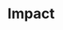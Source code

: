 ---
layout: layouts/impact.njk
title: Impact
header:
  title: A community approach to neighbourhood issues
  description: |
    With some of the most severe levels of multiple deprivation in the country and no mainstream provision, the neighbourhood needed a fresh approach.

    VintageWorx combines local knowledge with community experience to help tackle social issues.
  image: /assets/images/group.jpg
intro:
  title: 10 years and counting
  description: |
    Community involvement has grown VintageWorx from a small community group to a large community-led organisation, showing local residents what can be achieved by working together.

    Through VintageWorx, local people have someone on their side, someone that empowers them to start making change. By working together with local people we’re tackling social isolation, giving people the skills and training they need, running events that bring the community together and working to restore the local park to create a community-owned and managed asset of which local people can be proud.
---